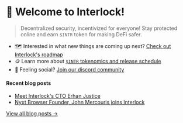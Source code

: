 # 👋 Welcome to Interlock!

> Decentralized security, incentivized for everyone! Stay protected online and earn ``$INTR`` token for making DeFi safer.

* 🗺️ Interested in what new things are coming up next? [Check out Interlock's roadmap](https://github.com/interlock-network/interlock-whitepaper#roadmap)
* 🪙 Learn more about [`$INTR` tokenomics and release schedule](https://medium.com/interlockweb3/introducing-the-ilock-token-2f91718e69b)
* 🦩 Feeling social? [Join our discord community](https://bit.ly/intldiscord)

#### Recent blog posts
- [Meet Interlock's CTO Erhan Justice](https://medium.com/interlockweb3/meet-interlocks-cto-erhan-justice-76d10114ff32)
- [Nyxt Browser Founder, John Mercouris joins Interlock](https://medium.com/interlockweb3/nyxt-browser-founder-john-mercouris-joins-interlock-db740ed5fdde)

[View all blog posts &rarr;](https://medium.com/interlockweb3)
